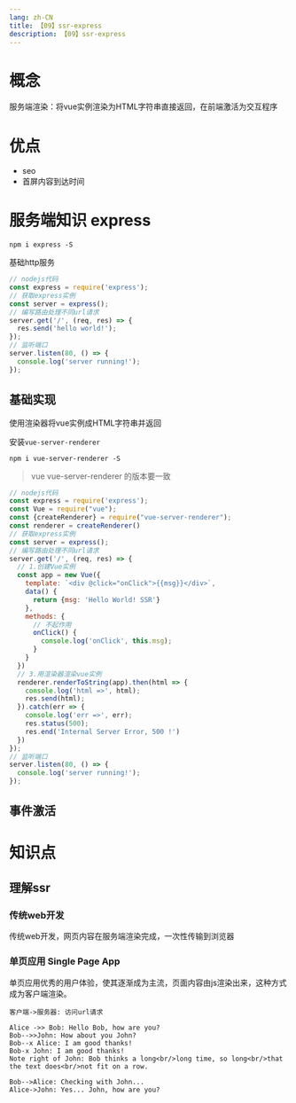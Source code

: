 ```yaml
---
lang: zh-CN
title: 【09】ssr-express
description: 【09】ssr-express
---
```


# 概念
服务端渲染：将vue实例渲染为HTML字符串直接返回，在前端激活为交互程序

# 优点
+ seo
+ 首屏内容到达时间

# 服务端知识 express
```shell
npm i express -S
```

基础http服务
```js
// nodejs代码
const express = require('express');
// 获取express实例
const server = express();
// 编写路由处理不同url请求
server.get('/', (req, res) => {
  res.send('hello world!');
});
// 监听端口
server.listen(80, () => {
  console.log('server running!');
}); 
```

## 基础实现
使用渲染器将vue实例成HTML字符串并返回

安装`vue-server-renderer`
```shell
npm i vue-server-renderer -S
```
> vue vue-server-renderer 的版本要一致

```js
// nodejs代码
const express = require('express');
const Vue = require("vue");
const {createRenderer} = require("vue-server-renderer");
const renderer = createRenderer()
// 获取express实例
const server = express();
// 编写路由处理不同url请求
server.get('/', (req, res) => {
  // 1.创建Vue实例
  const app = new Vue({
    template: `<div @click="onClick">{{msg}}</div>`,
    data() {
      return {msg: 'Hello World! SSR'}
    },
    methods: {
      // 不起作用
      onClick() {
        console.log('onClick', this.msg);
      }
    }
  })
  // 3.用渲染器渲染vue实例
  renderer.renderToString(app).then(html => {
    console.log('html =>', html);
    res.send(html);
  }).catch(err => {
    console.log('err =>', err);
    res.status(500);
    res.end('Internal Server Error, 500 !')
  })
});
// 监听端口
server.listen(80, () => {
  console.log('server running!');
});
```

## 事件激活


# 知识点

## 理解ssr

### 传统web开发
传统web开发，网页内容在服务端渲染完成，一次性传输到浏览器

### 单页应用 Single Page App
单页应用优秀的用户体验，使其逐渐成为主流，页面内容由js渲染出来，这种方式成为客户端渲染。

```sequence
客户端->服务器: 访问url请求
```

```sequence Greetings
Alice ->> Bob: Hello Bob, how are you?
Bob-->>John: How about you John?
Bob--x Alice: I am good thanks!
Bob-x John: I am good thanks!
Note right of John: Bob thinks a long<br/>long time, so long<br/>that the text does<br/>not fit on a row.

Bob-->Alice: Checking with John...
Alice->John: Yes... John, how are you?
```

 





